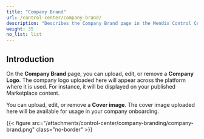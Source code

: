 ```yaml
---
title: "Company Brand"
url: /control-center/company-brand/
description: "Describes the Company Brand page in the Mendix Control Center."
weight: 35
no_list: list
---
```


## Introduction

On the **Company Brand** page, you can upload, edit, or remove a **Company Logo**. The company logo uploaded here will appear across the platform where it is used. For instance, it will be displayed on your published Marketplace content.

You can upload, edit, or remove a **Cover image**. The cover image uploaded here will be available for usage in your company onboarding.

{{< figure src="/attachments/control-center/company-branding/company-brand.png" class="no-border" >}}
